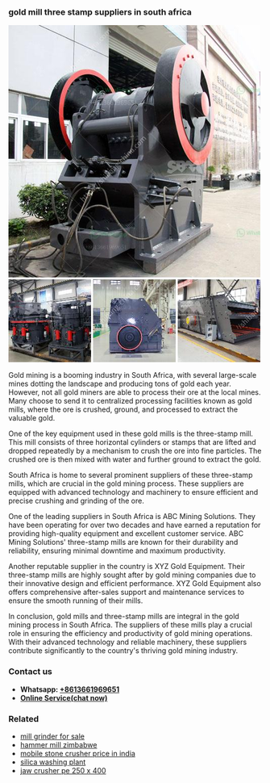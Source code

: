 <h3>gold mill three stamp suppliers in south africa</h3><img src='1708332818.jpg' alt=''><p>Gold mining is a booming industry in South Africa, with several large-scale mines dotting the landscape and producing tons of gold each year. However, not all gold miners are able to process their ore at the local mines. Many choose to send it to centralized processing facilities known as gold mills, where the ore is crushed, ground, and processed to extract the valuable gold.</p><p>One of the key equipment used in these gold mills is the three-stamp mill. This mill consists of three horizontal cylinders or stamps that are lifted and dropped repeatedly by a mechanism to crush the ore into fine particles. The crushed ore is then mixed with water and further ground to extract the gold.</p><p>South Africa is home to several prominent suppliers of these three-stamp mills, which are crucial in the gold mining process. These suppliers are equipped with advanced technology and machinery to ensure efficient and precise crushing and grinding of the ore.</p><p>One of the leading suppliers in South Africa is ABC Mining Solutions. They have been operating for over two decades and have earned a reputation for providing high-quality equipment and excellent customer service. ABC Mining Solutions' three-stamp mills are known for their durability and reliability, ensuring minimal downtime and maximum productivity.</p><p>Another reputable supplier in the country is XYZ Gold Equipment. Their three-stamp mills are highly sought after by gold mining companies due to their innovative design and efficient performance. XYZ Gold Equipment also offers comprehensive after-sales support and maintenance services to ensure the smooth running of their mills.</p><p>In conclusion, gold mills and three-stamp mills are integral in the gold mining process in South Africa. The suppliers of these mills play a crucial role in ensuring the efficiency and productivity of gold mining operations. With their advanced technology and reliable machinery, these suppliers contribute significantly to the country's thriving gold mining industry.</p><h3>Contact us</h3><ul><li><strong>Whatsapp:&nbsp;<a href="https://wa.me/8613661969651">+8613661969651</a></strong></li><li><a href="https://swt.shibang-china.com/?git&amp;zhl&amp;gold mill three stamp suppliers in south africa"><strong>Online Service(chat now)</strong></a></li></ul><h3>Related</h3><ul><li><a href='mill grinder for sale.md'>mill grinder for sale</a></li><li><a href='hammer mill zimbabwe.md'>hammer mill zimbabwe</a></li><li><a href='mobile stone crusher price in india.md'>mobile stone crusher price in india</a></li><li><a href='silica washing plant.md'>silica washing plant</a></li><li><a href='jaw crusher pe 250 x 400.md'>jaw crusher pe 250 x 400</a></li></ul>